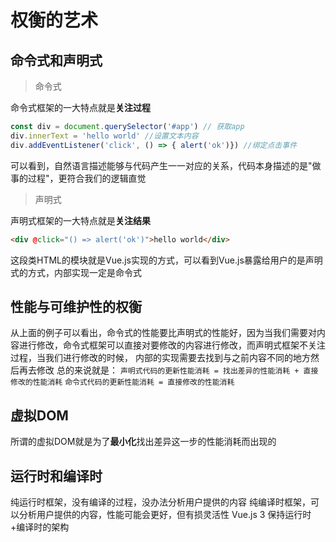 # 权衡的艺术
## 命令式和声明式

> 命令式

命令式框架的一大特点就是**关注过程**
```js
const div = document.querySelector('#app') // 获取app
div.innerText = 'hello world' //设置文本内容
div.addEventListener('click', () => { alert('ok')}) //绑定点击事件
```
可以看到，自然语言描述能够与代码产生一一对应的关系，代码本身描述的是"做事的过程"，更符合我们的逻辑直觉
> 声明式

声明式框架的一大特点就是**关注结果**
```html
<div @click="() => alert('ok')">hello world</div>
```
这段类HTML的模块就是Vue.js实现的方式，可以看到Vue.js暴露给用户的是声明式的方式，内部实现一定是命令式

## 性能与可维护性的权衡

从上面的例子可以看出，命令式的性能要比声明式的性能好，因为当我们需要对内容进行修改，命令式框架可以直接对要修改的内容进行修改，而声明式框架不关注过程，当我们进行修改的时候，
内部的实现需要去找到与之前内容不同的地方然后再去修改
总的来说就是：
`声明式代码的更新性能消耗 = 找出差异的性能消耗 + 直接修改的性能消耗`
`命令式代码的更新性能消耗 = 直接修改的性能消耗`

## 虚拟DOM

所谓的虚拟DOM就是为了**最小化**找出差异这一步的性能消耗而出现的

## 运行时和编译时

纯运行时框架，没有编译的过程，没办法分析用户提供的内容
纯编译时框架，可以分析用户提供的内容，性能可能会更好，但有损灵活性
Vue.js 3 保持运行时+编译时的架构